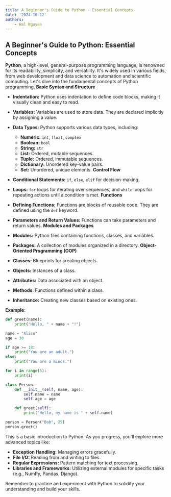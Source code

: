 ```yaml
---
title: A Beginner's Guide to Python - Essential Concepts
date: '2024-10-12'
authors:
    - Hal Nguyen
---
```


## A Beginner's Guide to Python: Essential Concepts

**Python**, a high-level, general-purpose programming language, is renowned for its readability, simplicity, and versatility. It's widely used in various fields, from web development and data science to automation and scientific computing. Let's dive into the fundamental concepts of Python programming.
**Basic Syntax and Structure**

* **Indentation:** Python uses indentation to define code blocks, making it visually clean and easy to read.
* **Variables:** Variables are used to store data. They are declared implicitly by assigning a value.
* **Data Types:** Python supports various data types, including:
  * **Numeric:** `int`, `float`, `complex`
  * **Boolean:** `bool`
  * **String:** `str`
  * **List:** Ordered, mutable sequences.
  * **Tuple:** Ordered, immutable sequences.
  * **Dictionary:** Unordered key-value pairs.
  * **Set:** Unordered, unique elements.
**Control Flow**

* **Conditional Statements:** `if`, `else`, `elif` for decision-making.
* **Loops:** `for` loops for iterating over sequences, and `while` loops for repeating actions until a condition is met.
**Functions**

* **Defining Functions:** Functions are blocks of reusable code. They are defined using the `def` keyword.
* **Parameters and Return Values:** Functions can take parameters and return values.
**Modules and Packages**

* **Modules:** Python files containing functions, classes, and variables.
* **Packages:** A collection of modules organized in a directory.
**Object-Oriented Programming (OOP)**

* **Classes:** Blueprints for creating objects.
* **Objects:** Instances of a class.
* **Attributes:** Data associated with an object.
* **Methods:** Functions defined within a class.
* **Inheritance:** Creating new classes based on existing ones.

**Example:**

```python
def greet(name):
    print("Hello, " + name + "!")

name = "Alice"
age = 30

if age >= 18:
    print("You are an adult.")
else:
    print("You are a minor.")

for i in range(5):
    print(i)

class Person:
    def __init__(self, name, age):
        self.name = name
        self.age = age

    def greet(self):
        print("Hello, my name is " + self.name)

person = Person("Bob", 25)
person.greet()
```

This is a basic introduction to Python. As you progress, you'll explore more advanced topics like:

* **Exception Handling:** Managing errors gracefully.
* **File I/O:** Reading from and writing to files.
* **Regular Expressions:** Pattern matching for text processing.
* **Libraries and Frameworks:** Utilizing external modules for specific tasks (e.g., NumPy, Pandas, Django).

Remember to practice and experiment with Python to solidify your understanding and build your skills.
